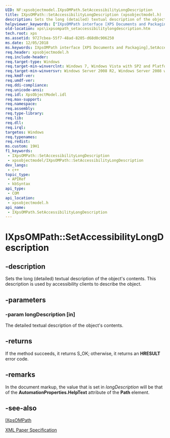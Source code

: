 ```yaml
---
UID: NF:xpsobjectmodel.IXpsOMPath.SetAccessibilityLongDescription
title: IXpsOMPath::SetAccessibilityLongDescription (xpsobjectmodel.h)
description: Sets the long (detailed) textual description of the object's contents.
helpviewer_keywords: ["IXpsOMPath interface [XPS Documents and Packaging]","SetAccessibilityLongDescription method","IXpsOMPath.SetAccessibilityLongDescription","IXpsOMPath::SetAccessibilityLongDescription","SetAccessibilityLongDescription","SetAccessibilityLongDescription method [XPS Documents and Packaging]","SetAccessibilityLongDescription method [XPS Documents and Packaging]","IXpsOMPath interface","xps.ixpsompath_setaccessibilitylongdescription","xpsobjectmodel/IXpsOMPath::SetAccessibilityLongDescription"]
old-location: xps\ixpsompath_setaccessibilitylongdescription.htm
tech.root: xps
ms.assetid: 9727cbea-55f7-48ad-8205-d68d0c906250
ms.date: 12/05/2018
ms.keywords: IXpsOMPath interface [XPS Documents and Packaging],SetAccessibilityLongDescription method, IXpsOMPath.SetAccessibilityLongDescription, IXpsOMPath::SetAccessibilityLongDescription, SetAccessibilityLongDescription, SetAccessibilityLongDescription method [XPS Documents and Packaging], SetAccessibilityLongDescription method [XPS Documents and Packaging],IXpsOMPath interface, xps.ixpsompath_setaccessibilitylongdescription, xpsobjectmodel/IXpsOMPath::SetAccessibilityLongDescription
req.header: xpsobjectmodel.h
req.include-header: 
req.target-type: Windows
req.target-min-winverclnt: Windows 7, Windows Vista with SP2 and Platform Update for Windows Vista [desktop apps \| UWP apps]
req.target-min-winversvr: Windows Server 2008 R2, Windows Server 2008 with SP2 and Platform Update for Windows Server 2008 [desktop apps \| UWP apps]
req.kmdf-ver: 
req.umdf-ver: 
req.ddi-compliance: 
req.unicode-ansi: 
req.idl: XpsObjectModel.idl
req.max-support: 
req.namespace: 
req.assembly: 
req.type-library: 
req.lib: 
req.dll: 
req.irql: 
targetos: Windows
req.typenames: 
req.redist: 
ms.custom: 19H1
f1_keywords:
 - IXpsOMPath::SetAccessibilityLongDescription
 - xpsobjectmodel/IXpsOMPath::SetAccessibilityLongDescription
dev_langs:
 - c++
topic_type:
 - APIRef
 - kbSyntax
api_type:
 - COM
api_location:
 - xpsobjectmodel.h
api_name:
 - IXpsOMPath.SetAccessibilityLongDescription
---
```


# IXpsOMPath::SetAccessibilityLongDescription


## -description

Sets the long (detailed) textual description of the object's contents. This description is used by accessibility clients to describe the object.

## -parameters

### -param longDescription [in]

The detailed textual description of the object's contents.

## -returns

If the method succeeds, it returns S_OK; otherwise, it returns an <b>HRESULT</b> error code.

## -remarks

In the document markup, the value that is set in <i>longDescription</i> will be that of  the <b>AutomationProperties.HelpText</b> attribute of the  <b>Path</b> element.

## -see-also

<a href="https://docs.microsoft.com/windows/desktop/api/xpsobjectmodel/nn-xpsobjectmodel-ixpsompath">IXpsOMPath</a>



<a href="https://www.microsoft.com/download/details.aspx?id=11816">XML Paper Specification</a>

